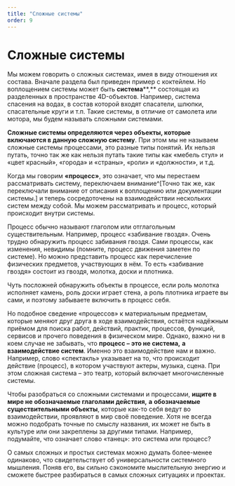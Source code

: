 ```yaml
---
title: "Сложные системы"
order: 9
---
```


# Сложные системы

Мы можем говорить о сложных системах, имея в виду отношения их состава. Вначале раздела был приведен пример с коктейлем. Но воплощением системы может быть **система****,** состоящая из разделенных в пространстве 4D-объектов. Например, система спасения на водах, в состав которой входят спасатели, шлюпки, спасательные круги и т.п. Такие системы, в отличие от самолета или мотора, мы будем называть сложными системами.

**Сложные системы определя****ю****тся через объекты, которые включаются в данную сложную систему**. При этом мы не называем сложные системы процессами, это разные типы понятий. Их нельзя путать, точно так же как нельзя путать такие типы как «мебель стул» и «цвет красный», «города» и «страны», «роли» и «должности», и т.д.

Когда мы говорим **«процесс»**, это означает, что мы перестаем рассматривать систему, переключаем внимание^[Точно так же, как переключали внимание от описания к воплощению или документации системы.] и теперь сосредоточены на взаимодействии нескольких систем между собой. Мы можем рассматривать и процесс, который происходит внутри системы.

Процесс обычно называют глаголом или отглагольным существительным. Например, процесс «забивание гвоздя». Очень трудно обнаружить процесс забивания гвоздя. Сами процессы, как изменения, невидимы (помните, процесс движения заметен по системе). Но можно представить процесс как перечисление физических предметов, участвующих в нём. То есть «забивание гвоздя» состоит из гвоздя, молотка, доски и плотника.

Чуть посложней обнаружить объекты в процессе, если роль молотка исполняет камень, роль доски играет стена, а роль плотника играете вы сами, и поэтому забываете включить в процесс себя.

Но подобное сведение «процессов» к материальным предметам, которые меняют друг друга в ходе взаимодействия, остаётся надёжным приёмом для поиска работ, действий, практик, процессов, функций, сервисов и прочего поведения в физическом мире. Однако, важно ни в коем случае не забывать, что **процесс – это не система,** **а** **взаимодействие систем**. Именно это взаимодействие нам и важно. Например, слово «спектакль» указывает на то, что происходит действие (процесс), в котором участвуют актеры, музыка, сцена. При этом сложная система – это театр, который включает многочисленные системы.

Чтобы разобраться со сложными системами и процессами, **ищите в мире не обозначаемые глаголами действия,** **а** **обозначаемые существительными объекты**, которые как-то себя ведут во взаимодействии, проявляют в мир своё поведение. Хотя не всегда можно подобрать точные по смыслу названия, их может не быть в культуре или они закреплены за другими типами. Например, подумайте, что означает слово «танец»: это система или процесс?

О самых сложных и простых системах можно думать более-менее одинаково, что свидетельствует об универсальности системного мышления. Поняв его, вы сильно сэкономите мыслительную энергию и сможете быстрее разбираться в самых сложных ситуациях и проектах.